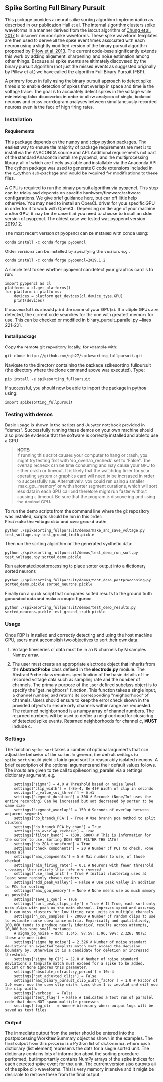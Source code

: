## Spike Sorting Full Binary Pursuit

This package provides a neural spike sorting algorithm implementation as described
in our publication Hall et al. The internal algorithm clusters spike waveforms in a manner derived from
the isocut algorithm of [Chung et al. 2017](https://www.sciencedirect.com/science/article/pii/S0896627317307456) to discover neuron spike waveforms. These spike waveform templates are then used to derive
all the spike event times associated with each neuron using a slightly modified version
of the binary pursuit algorithm proposed by [Pillow et al. 2013](https://journals.plos.org/plosone/article?id=10.1371/journal.pone.0062123). The current code-base significantly extends this work by adding alignment, sharpening, and noise estimation among other things. Because all spike events are ultimately discovered by the binary
pursuit algorithm (not just the missed events as suggested originally by Pillow et al.) we have
called the algorithm Full Binary Pursuit (FBP).

A primary focus in fully using the binary pursuit approach to detect spike times is to enable
detection of spikes that overlap in space and time in the voltage trace. The goal
is to accurately detect spikes in the voltage while minimizing false discoveries in order
to allow analyses of single, isolated neurons and cross correlogram analyses between
simultaneously recorded neurons even in the face of high firing rates.

### Installation

#### Requirements
This package depends on the numpy and scipy python packages. The easiest way
to ensure the majority of package requirements are met is to install via the ANACONDA
source and API. Additional requirements not part of the standard Anaconda install
are pyopencl, and the multiprocessing library, all of which are freely available
and installable via the Anaconda API. The cython package was used to generate
C code extensions included in the c_cython sub-package and would be required for
modifications to these files.

A GPU is required to run the binary pursuit algorithm via pyopencl. This step
can be tricky and depends on specific hardware/firmware/software configurations.
We give brief guidance here, but can off little help otherwise. You may need
to install an OpenCL driver for your specific GPU in order for it to work with
OpenCL. Depending on the age of your machine and/or GPU, it may be the case that
you need to choose to install an older version of pyopencl. The oldest case we
tested was pyopencl version 2019.1.2.

The most recent version of pyopencl can be installed with conda using:  
```
conda install -c conda-forge pyopencl
```

Older versions can be installed by specifying the version. e.g.:  
```
conda install -c conda-forge pyopencl=2019.1.2
```

A simple test to see whether pyopencl can detect your graphics card is to run:  
```
import pyopencl as cl
platforms = cl.get_platforms()
for platform in platforms:
	devices = platform.get_devices(cl.device_type.GPU)
	print(devices)
```
If successful this should print the name of your GPU(s). If multiple GPUs are
detected, the current code searches for the one with greatest memory for use.
This can be checked or modified in binary_pursuit_parallel.py ~lines 221-231.

#### Install package
Copy the remote git repository locally, for example with:
```
git clone https://github.com/njh27/spikesorting_fullpursuit.git
```
Navigate to the directory containing the package spikesorting_fullpursuit (the
	directory where the clone command above was executed). Type:  
```
pip install -e spikesorting_fullpursuit
```
If successful, you should now be able to import the package in python using:
```
import spikesorting_fullpursuit
```

### Testing with demos
Basic usage is shown in the scripts and Jupyter notebook provided in "demos". Successfully running
these demos on your own machine should also provide evidence that the software is correctly
installed and able to use a GPU.  
> **NOTE:**  
If running this script causes your computer to hang or crash, you might try testing
first with 'do_overlap_recheck' set to "False". The overlap recheck can be time
consuming and may cause your GPU to either crash or timeout. It is likely that
the watchdog timer for your operating system or graphics card will need to be
increased in order to successfully run. Alternatively, you could run using a
smaller 'max_gpu_memory' or with shorter segment durations, which will sort less
data in each GPU call and therefore might run faster without causing a timeout.
Be sure that the program is discovering and using the desired GPU.

To run the demo scripts from the command line where the git repository was installed,
scripts should be run in this order:  
First make the voltage data and save ground truth:
```
python ./spikesorting_fullpursuit/demos/make_and_save_voltage.py test_voltage.npy test_ground_truth.pickle
```
Then run the sorting algorithm on the generated synthetic data:
```
python ./spikesorting_fullpursuit/demos/test_demo_run_sort.py test_voltage.npy sorted_demo.pickle
```
Run automated postprocessing to place sorter output into a dictionary sorted neurons:
```
python ./spikesorting_fullpursuit/demos/test_demo_postprocessing.py sorted_demo.pickle sorted_neurons.pickle
```
Finally run a quick script that compares sorted results to the ground truth generated
data and make a couple figures:
```
python ./spikesorting_fullpursuit/demos/test_demo_results.py sorted_neurons.pickle test_ground_truth.pickle
```


### Usage
Once FBP is installed and correctly detecting and using the host machine GPU,
users must accomplish two objectives to sort their own data.

1) Voltage timeseries of data must be in an N channels by M samples Numpy array.

2) The user must create an appropriate electrode object that inherits from the
**AbstractProbe** class defined in the **electrode.py** module. The AbstractProbe class
requires specification of the basic details of the recorded voltage data such as sampling rate
and the number of channels. The primary purpose of the user defined subclass object is
to specify the "get_neighbors" function. This function takes a single input, a channel
number, and returns its corresponding "neighborhood" of channels. Users should ensure
to keep the error check shown in the provided objects to ensure only channels within
range are requested. The returned neighborhood is a numpy array of channel numbers. The
returned numbers will be used to define a neighborhood for clustering of detected spike
events. Returned neighborhoods for channel c, **MUST** include c.


### Settings
The function `spike_sort` takes a number of optional arguments that can adjust the behavior of the sorter.
In general, the default settings to `spike_sort` should yield a fairly good sort for reasonably isolated
neurons. A brief description of the optional arguments and their default values follows. The inputs are given
to the call to spikesorting_parallel via a settings dictionary argument, e.g.  
```
	settings['sigma'] = 4.0 # Threshold based on noise level
	settings['clip_width'] = [-8e-4, 8e-4]# Width of clip in seconds
	settings['p_value_cut_thresh'] = 0.01
	settings['segment_duration'] = 300 # Seconds (None/Inf uses the entire recording) Can be increased but not decreased by sorter to be same size
	settings['segment_overlap'] = 150 # Seconds of overlap between adjacent segments
	settings['do_branch_PCA'] = True # Use branch pca method to split clusters
	settings['do_branch_PCA_by_chan'] = True
	settings['do_overlap_recheck'] = True
	settings['filter_band'] = (300, 6000) # This is information for the sorter to use. Sorting DOES NOT FILTER THE DATA!
	settings['do_ZCA_transform'] = True
	settings['check_components'] = 20 # Number of PCs to check. None means all
	settings['max_components'] = 5 # Max number to use, of those checked
	settings['min_firing_rate'] = 0.1 # Neurons with fewer threshold crossings than satisfy this rate are removed
	settings['use_rand_init'] = True # Initial clustering uses at least some randomly chosen centers
	settings['add_peak_valley'] = False # Use peak valley in addition to PCs for sorting
	settings['max_gpu_memory'] = None # None means use as much memory as possible
	settings['save_1_cpu'] = True
	settings['sort_peak_clips_only'] = True # If True, each sort only uses clips with peak on the main channel. Improves speed and accuracy but can miss clusters for low firing rate units on multiple channels
	settings['n_cov_samples'] = 20000 # Number of random clips to use to estimate noise covariance matrix. Empirically and qualitatively, 100,000 tends to produce nearly identical results across attempts, 10,000 has some small variance.
	# sigma_bp_noise = 95%: 1.645, 97.5%: 1.96, 99%: 2.326; NOTE: these are one sided
	settings['sigma_bp_noise'] = 2.326 # Number of noise standard deviations an expected template match must exceed the decision boundary by. Otherwise it is a candidate for deletion or increased threshold.
	settings['sigma_bp_CI'] = 12.0 # Number of noise standard deviations a template match must exceed for a spike to be added. np.inf or None ignores this parameter.
	settings['absolute_refractory_period'] = 10e-4
	settings['get_adjusted_clips'] = False
	settings['max_binary_pursuit_clip_width_factor'] = 1.0 # Factor of 1.0 means use the same clip width. Less than 1 is invalid and will use the clip width.
	settings['verbose'] = False
	settings['test_flag'] = False # Indicates a test run of parallel code that does NOT spawn multiple processes
	settings['log_dir'] = None # Directory where output logs will be saved as text files
```

### Output
The immediate output from the sorter should be entered into the postprocessing
WorkItemSummary object as shown in the examples. The final output from this
process is a Python list of dictionaries, where each dictionary (list element)
represents the data for a single sorted unit. The dictionary contains lots of
information about the sorting procedure performed, but importantly contains
NumPy arrays of the spike indices for each detected spike event for that unit.
The current version also outputs all of the spike clip waveforms. This is very
memory intensive and it might be desirable to remove these from the final output.
